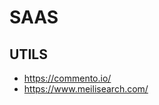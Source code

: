 <h1>SAAS</h1>
<h2>UTILS</h2>
<ul>
<li><a href="https://commento.io/">https://commento.io/</a></li>
<li><a href="https://www.meilisearch.com/">https://www.meilisearch.com/</a></li>
</ul>